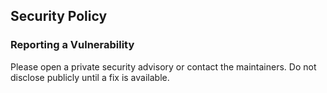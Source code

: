 ## Security Policy

### Reporting a Vulnerability

Please open a private security advisory or contact the maintainers. Do not disclose publicly until a fix is available.


